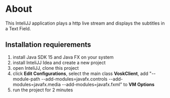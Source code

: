 # About
This InteliJJ application plays a http live stream and displays the subtitles in a Text Field.

## Installation requierements
1. install Java SDK 15 and Java FX on your system
2. install InteliJJ Idea and create a new project
3. open InteliJJ, clone this project
4. click **Edit Configurations**, select the main class **VoskClient**, add "--module-path <path to Java FX lib>
--add-modules=javafx.controls
--add-modules=javafx.media
--add-modules=javafx.fxml"  to **VM Options**
5. run the project for 2 minutes   
